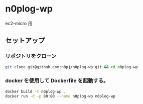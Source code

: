 # n0plog-wp

ec2-micro 用

## セットアップ

### リポジトリをクローン

```bash
git clone git@github.com:n0pj/n0plog-wp.git && cd n0plog-wp
```

### docker を使用して Dockerfile を起動する。

```bash
docker build -t n0plog-wp .
docker run -d -p 80:80 --name n0plog-wp n0plog-wp
```
